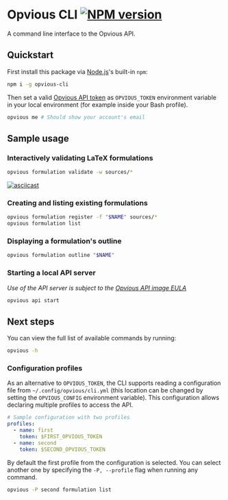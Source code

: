 # Opvious CLI [![NPM version](https://img.shields.io/npm/v/opvious-cli.svg)](https://www.npmjs.com/package/opvious-cli)

A command line interface to the Opvious API.

## Quickstart

First install this package via [Node.js][]'s built-in `npm`:

```sh
npm i -g opvious-cli
```

Then set a valid [Opvious API token][token] as `OPVIOUS_TOKEN` environment
variable in your local environment (for example inside your Bash profile).

```sh
opvious me # Should show your account's email
```

## Sample usage

### Interactively validating LaTeX formulations

```sh
opvious formulation validate -w sources/*
```

[![asciicast](https://asciinema.org/a/KZ9KqW6S4n6CR9PrEOrxfPIUy.svg)](https://asciinema.org/a/KZ9KqW6S4n6CR9PrEOrxfPIUy)

### Creating and listing existing formulations

```sh
opvious formulation register -f "$NAME" sources/*
opvious formulation list
```

### Displaying a formulation's outline

```sh
opvious formulation outline "$NAME"
```

### Starting a local API server

_Use of the API server is subject to the [Opvious API image
EULA](https://www.opvious.io/end-user-license-agreements/api-image)_

```sh
opvious api start
```

## Next steps

You can view the full list of available commands by running:

```sh
opvious -h
```

### Configuration profiles

As an alternative to `OPVIOUS_TOKEN`, the CLI supports reading a configuration
file from `~/.config/opvious/cli.yml` (this location can be changed by setting
the `OPVIOUS_CONFIG` environment variable). This configuration allows declaring
multiple profiles to access the API.

```yaml
# Sample configuration with two profiles
profiles:
  - name: first
    token: $FIRST_OPVIOUS_TOKEN
  - name: second
    token: $SECOND_OPVIOUS_TOKEN
```

By default the first profile from the configuration is selected. You can select
another one by specifying the `-P, --profile` flag when running any command.

```sh
opvious -P second formulation list
```


[Node.js]: https://nodejs.org
[token]: https://hub.beta.opvious.io/authorizations.
